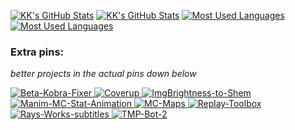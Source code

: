 [![KK's GitHub Stats](https://github-readme-stats.vercel.app/api?username=KK-mp4&show_icons=true&theme=github_dark&hide_border=true&disable_animations=true?count_private=true&bg_color=00000000#gh-dark-mode-only)](https://github.com/anuraghazra/github-readme-stats#gh-dark-mode-only)
[![KK's GitHub Stats](https://github-readme-stats.vercel.app/api?username=KK-mp4&show_icons=true&theme=github_light&hide_border=true&disable_animations=true?count_private=true&bg_color=00000000#gh-light-mode-only)](https://github.com/anuraghazra/github-readme-stats#gh-light-mode-only)
[![Most Used Languages](https://github-readme-stats.vercel.app/api/top-langs/?username=KK-mp4&layout=compact&show_icons=true&theme=github_dark&hide_border=true&disable_animations=true?count_private=true&langs_count=16&bg_color=00000000#gh-dark-mode-only)](https://github.com/anuraghazra/github-readme-stats#gh-dark-mode-only)
[![Most Used Languages](https://github-readme-stats.vercel.app/api/top-langs/?username=KK-mp4&layout=compact&show_icons=true&theme=github_light&hide_border=true&disable_animations=true?count_private=true&langs_count=16&bg_color=00000000#gh-light-mode-only)](https://github.com/anuraghazra/github-readme-stats#gh-light-mode-only)
### Extra pins:
*better projects in the actual pins down below*  
<!-- Beta-Kobra-Fixer -->
<a href="https://github.com/KK-mp4/Beta-Kobra-Fixer">
  <picture>
    <source media="(prefers-color-scheme: dark)"
      srcset="https://github-readme-stats.vercel.app/api/pin/?username=KK-mp4&repo=Beta-Kobra-Fixer&theme=github_dark&hide_border=true&disable_animations=true&bg_color=00000000" />
    <img alt="Beta-Kobra-Fixer" src="https://github-readme-stats.vercel.app/api/pin/?username=KK-mp4&repo=Beta-Kobra-Fixer&theme=github_light&hide_border=true&disable_animations=true&bg_color=00000000" />
  </picture>
</a>
<!-- Coverup -->
<a href="https://github.com/KK-mp4/Coverup">
  <picture>
    <source media="(prefers-color-scheme: dark)"
      srcset="https://github-readme-stats.vercel.app/api/pin/?username=KK-mp4&repo=Coverup&theme=github_dark&hide_border=true&disable_animations=true&bg_color=00000000" />
    <img alt="Coverup" src="https://github-readme-stats.vercel.app/api/pin/?username=KK-mp4&repo=Coverup&theme=github_light&hide_border=true&disable_animations=true&bg_color=00000000" />
  </picture>
</a>
<!-- ImgBrightness-to-Shem -->
<a href="https://github.com/KK-mp4/ImgBrightness-to-Shem">
  <picture>
    <source media="(prefers-color-scheme: dark)"
      srcset="https://github-readme-stats.vercel.app/api/pin/?username=KK-mp4&repo=ImgBrightness-to-Shem&theme=github_dark&hide_border=true&disable_animations=true&bg_color=00000000" />
    <img alt="ImgBrightness-to-Shem" src="https://github-readme-stats.vercel.app/api/pin/?username=KK-mp4&repo=ImgBrightness-to-Shem&theme=github_light&hide_border=true&disable_animations=true&bg_color=00000000" />
  </picture>
</a>
<!-- Manim-MC-Stat-Animation -->
<a href="https://github.com/KK-mp4/Manim-MC-Stat-Animation">
  <picture>
    <source media="(prefers-color-scheme: dark)"
      srcset="https://github-readme-stats.vercel.app/api/pin/?username=KK-mp4&repo=Manim-MC-Stat-Animation&theme=github_dark&hide_border=true&disable_animations=true&bg_color=00000000" />
    <img alt="Manim-MC-Stat-Animation" src="https://github-readme-stats.vercel.app/api/pin/?username=KK-mp4&repo=Manim-MC-Stat-Animation&theme=github_light&hide_border=true&disable_animations=true&bg_color=00000000" />
  </picture>
</a>
<!-- MC-Maps -->
<a href="https://github.com/KK-mp4/MC-Maps">
  <picture>
    <source media="(prefers-color-scheme: dark)"
      srcset="https://github-readme-stats.vercel.app/api/pin/?username=KK-mp4&repo=MC-Maps&theme=github_dark&hide_border=true&disable_animations=true&bg_color=00000000" />
    <img alt="MC-Maps" src="https://github-readme-stats.vercel.app/api/pin/?username=KK-mp4&repo=MC-Maps&theme=github_light&hide_border=true&disable_animations=true&bg_color=00000000" />
  </picture>
</a>
<!-- Replay-Toolbox -->
<a href="https://github.com/KK-mp4/Replay-Toolbox">
  <picture>
    <source media="(prefers-color-scheme: dark)"
      srcset="https://github-readme-stats.vercel.app/api/pin/?username=KK-mp4&repo=Replay-Toolbox&theme=github_dark&hide_border=true&disable_animations=true&bg_color=00000000" />
    <img alt="Replay-Toolbox" src="https://github-readme-stats.vercel.app/api/pin/?username=KK-mp4&repo=Replay-Toolbox&theme=github_light&hide_border=true&disable_animations=true&bg_color=00000000" />
  </picture>
</a>
<!-- Rays-Works-subtitles -->
<a href="https://github.com/KK-mp4/Rays-Works-subtitles">
  <picture>
    <source media="(prefers-color-scheme: dark)"
      srcset="https://github-readme-stats.vercel.app/api/pin/?username=KK-mp4&repo=Rays-Works-subtitles&theme=github_dark&hide_border=true&disable_animations=true&bg_color=00000000" />
    <img alt="Rays-Works-subtitles" src="https://github-readme-stats.vercel.app/api/pin/?username=KK-mp4&repo=Rays-Works-subtitles&theme=github_light&hide_border=true&disable_animations=true&bg_color=00000000" />
  </picture>
</a>
<!-- TMP-Bot-2 -->
<a href="https://github.com/KK-mp4/TMP-Bot-2">
  <picture>
    <source media="(prefers-color-scheme: dark)"
      srcset="https://github-readme-stats.vercel.app/api/pin/?username=KK-mp4&repo=TMP-Bot-2&theme=github_dark&hide_border=true&disable_animations=true&bg_color=00000000" />
    <img alt="TMP-Bot-2" src="https://github-readme-stats.vercel.app/api/pin/?username=KK-mp4&repo=TMP-Bot-2&theme=github_light&hide_border=true&disable_animations=true&bg_color=00000000" />
  </picture>
</a>
